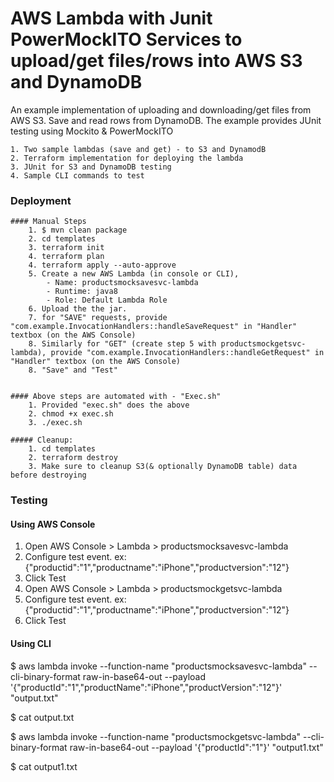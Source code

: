 # AWS Lambda with Junit PowerMockITO Services to upload/get files/rows into AWS S3 and DynamoDB

An example implementation of uploading and downloading/get files from AWS S3. Save and read rows from DynamoDB. The example provides JUnit testing using Mockito & PowerMockITO


    1. Two sample lambdas (save and get) - to S3 and DynamodB
    2. Terraform implementation for deploying the lambda
    3. JUnit for S3 and DynamoDB testing
    4. Sample CLI commands to test


### Deployment
    #### Manual Steps
        1. $ mvn clean package
        2. cd templates
        3. terraform init
        4. terraform plan
        4. terraform apply --auto-approve
        5. Create a new AWS Lambda (in console or CLI),
            - Name: productsmocksavesvc-lambda
            - Runtime: java8
            - Role: Default Lambda Role
        6. Upload the the jar.
        7. for "SAVE" requests, provide "com.example.InvocationHandlers::handleSaveRequest" in "Handler" textbox (on the AWS Console)
        8. Similarly for "GET" (create step 5 with productsmockgetsvc-lambda), provide "com.example.InvocationHandlers::handleGetRequest" in "Handler" textbox (on the AWS Console)
        8. "Save" and "Test"

    
    #### Above steps are automated with - "Exec.sh"
        1. Provided "exec.sh" does the above   
        2. chmod +x exec.sh
        3. ./exec.sh 

    ##### Cleanup: 
        1. cd templates
        2. terraform destroy
        3. Make sure to cleanup S3(& optionally DynamoDB table) data before destroying     


### Testing

#### Using AWS Console
   1. Open AWS Console > Lambda > productsmocksavesvc-lambda
   2. Configure test event. ex: {"productid":"1","productname":"iPhone","productversion":"12"}
   3. Click Test
   4. Open AWS Console > Lambda > productsmockgetsvc-lambda
   2. Configure test event. ex: {"productid":"1","productname":"iPhone","productversion":"12"}
   3. Click Test

#### Using CLI

$ aws lambda invoke --function-name "productsmocksavesvc-lambda" --cli-binary-format raw-in-base64-out  --payload '{"productId":"1","productName":"iPhone","productVersion":"12"}'  "output.txt"

$ cat output.txt

$ aws lambda invoke --function-name "productsmockgetsvc-lambda" --cli-binary-format raw-in-base64-out  --payload '{"productId":"1"}'  "output1.txt"

$ cat output1.txt